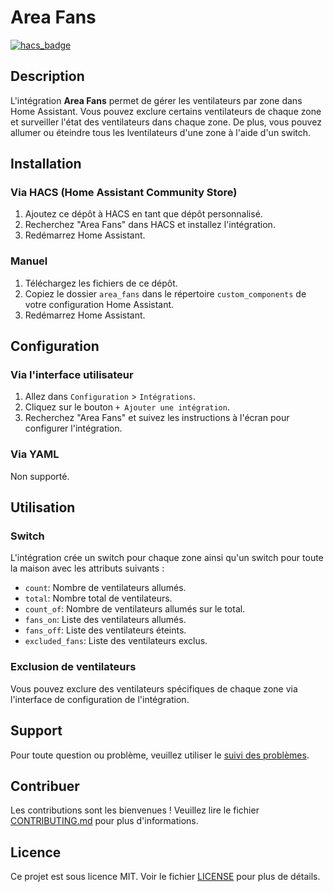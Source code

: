 # Area Fans

[![hacs_badge](https://img.shields.io/badge/HACS-Custom-orange.svg)](https://github.com/custom-components/hacs)

## Description

L'intégration **Area Fans** permet de gérer les ventilateurs par zone dans Home Assistant. Vous pouvez exclure certains ventilateurs de chaque zone et surveiller l'état des ventilateurs dans chaque zone. De plus, vous pouvez allumer ou éteindre tous les lventilateurs d'une zone à l'aide d'un switch.

## Installation

### Via HACS (Home Assistant Community Store) 

1. Ajoutez ce dépôt à HACS en tant que dépôt personnalisé.
2. Recherchez "Area Fans" dans HACS et installez l'intégration.
3. Redémarrez Home Assistant.

### Manuel

1. Téléchargez les fichiers de ce dépôt.
2. Copiez le dossier `area_fans` dans le répertoire `custom_components` de votre configuration Home Assistant.
3. Redémarrez Home Assistant.

## Configuration

### Via l'interface utilisateur

1. Allez dans `Configuration` > `Intégrations`.
2. Cliquez sur le bouton `+ Ajouter une intégration`.
3. Recherchez "Area Fans" et suivez les instructions à l'écran pour configurer l'intégration.

### Via YAML

Non supporté.

## Utilisation

### Switch

L'intégration crée un switch pour chaque zone ainsi qu'un switch pour toute la maison avec les attributs suivants :

- `count`: Nombre de ventilateurs allumés.
- `total`: Nombre total de ventilateurs.
- `count_of`: Nombre de ventilateurs allumés sur le total.
- `fans_on`: Liste des ventilateurs allumés.
- `fans_off`: Liste des ventilateurs éteints.
- `excluded_fans`: Liste des ventilateurs exclus.

### Exclusion de ventilateurs

Vous pouvez exclure des ventilateurs spécifiques de chaque zone via l'interface de configuration de l'intégration.

## Support

Pour toute question ou problème, veuillez utiliser le [suivi des problèmes](https://github.com//Nemesis24/area_fans/issues).

## Contribuer

Les contributions sont les bienvenues ! Veuillez lire le fichier [CONTRIBUTING.md](https://github.com//Nemesis24/area_fans/blob/main/CONTRIBUTING.md) pour plus d'informations.

## Licence

Ce projet est sous licence MIT. Voir le fichier [LICENSE](https://github.com//Nemesis24/area_fans/blob/main/LICENSE) pour plus de détails.